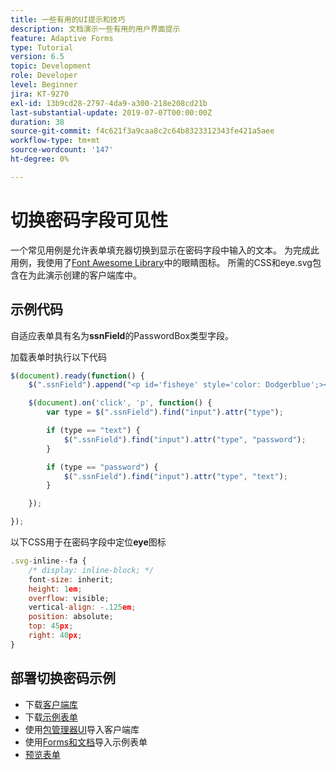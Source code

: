 ```yaml
---
title: 一些有用的UI提示和技巧
description: 文档演示一些有用的用户界面提示
feature: Adaptive Forms
type: Tutorial
version: 6.5
topic: Development
role: Developer
level: Beginner
jira: KT-9270
exl-id: 13b9cd28-2797-4da9-a300-218e208cd21b
last-substantial-update: 2019-07-07T00:00:00Z
duration: 38
source-git-commit: f4c621f3a9caa8c2c64b8323312343fe421a5aee
workflow-type: tm+mt
source-wordcount: '147'
ht-degree: 0%

---
```


# 切换密码字段可见性

一个常见用例是允许表单填充器切换到显示在密码字段中输入的文本。
为完成此用例，我使用了[Font Awesome Library](https://fontawesome.com/)中的眼睛图标。 所需的CSS和eye.svg包含在为此演示创建的客户端库中。



## 示例代码

自适应表单具有名为&#x200B;**ssnField**&#x200B;的PasswordBox类型字段。

加载表单时执行以下代码

```javascript
$(document).ready(function() {
    $(".ssnField").append("<p id='fisheye' style='color: Dodgerblue';><i class='fa fa-eye'></i></p>");

    $(document).on('click', 'p', function() {
        var type = $(".ssnField").find("input").attr("type");

        if (type == "text") {
            $(".ssnField").find("input").attr("type", "password");
        }

        if (type == "password") {
            $(".ssnField").find("input").attr("type", "text");
        }

    });

});
```

以下CSS用于在密码字段中定位&#x200B;**eye**&#x200B;图标

```javascript
.svg-inline--fa {
    /* display: inline-block; */
    font-size: inherit;
    height: 1em;
    overflow: visible;
    vertical-align: -.125em;
    position: absolute;
    top: 45px;
    right: 40px;
}
```

## 部署切换密码示例

* 下载[客户端库](assets/simple-ui-tips.zip)
* 下载[示例表单](assets/simple-ui-tricks-form.zip)
* 使用[包管理器UI](http://localhost:4502/crx/packmgr/index.jsp)导入客户端库
* 使用[Forms和文档](http://localhost:4502/aem/forms.html/content/dam/formsanddocuments)导入示例表单
* [预览表单](http://localhost:4502/content/dam/formsanddocuments/simpleuitips/jcr:content?wcmmode=disabled)
